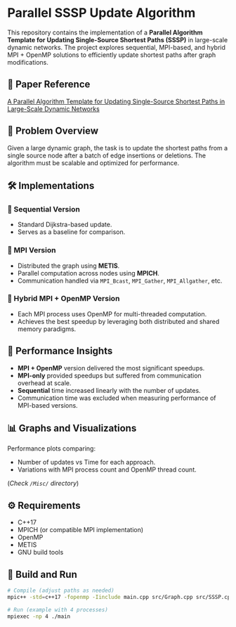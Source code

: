 # Parallel SSSP Update Algorithm

This repository contains the implementation of a **Parallel Algorithm Template for Updating Single-Source Shortest Paths (SSSP)** in large-scale dynamic networks. The project explores sequential, MPI-based, and hybrid MPI + OpenMP solutions to efficiently update shortest paths after graph modifications.

## 📄 Paper Reference

[A Parallel Algorithm Template for Updating Single-Source Shortest Paths in Large-Scale Dynamic Networks](https://drive.google.com/file/d/1Cj7u6bLfbwfjSwtZhfDwv4V5wIuiGB9y/view)

## 🧠 Problem Overview

Given a large dynamic graph, the task is to update the shortest paths from a single source node after a batch of edge insertions or deletions. The algorithm must be scalable and optimized for performance.

## 🛠 Implementations

### 🔹 Sequential Version
- Standard Dijkstra-based update.
- Serves as a baseline for comparison.

### 🔹 MPI Version
- Distributed the graph using **METIS**.
- Parallel computation across nodes using **MPICH**.
- Communication handled via `MPI_Bcast`, `MPI_Gather`, `MPI_Allgather`, etc.

### 🔹 Hybrid MPI + OpenMP Version
- Each MPI process uses OpenMP for multi-threaded computation.
- Achieves the best speedup by leveraging both distributed and shared memory paradigms.

## 🚀 Performance Insights

- **MPI + OpenMP** version delivered the most significant speedups.
- **MPI-only** provided speedups but suffered from communication overhead at scale.
- **Sequential** time increased linearly with the number of updates.
- Communication time was excluded when measuring performance of MPI-based versions.

## 📊 Graphs and Visualizations

Performance plots comparing:
- Number of updates vs Time for each approach.
- Variations with MPI process count and OpenMP thread count.

(*Check `/Misc/` directory*)

## ⚙️ Requirements

- C++17
- MPICH (or compatible MPI implementation)
- OpenMP
- METIS
- GNU build tools

## 🧪 Build and Run

```bash
# Compile (adjust paths as needed)
mpic++ -std=c++17 -fopenmp -Iinclude main.cpp src/Graph.cpp src/SSSP.cpp -lmetis -o main

# Run (example with 4 processes)
mpiexec -np 4 ./main
